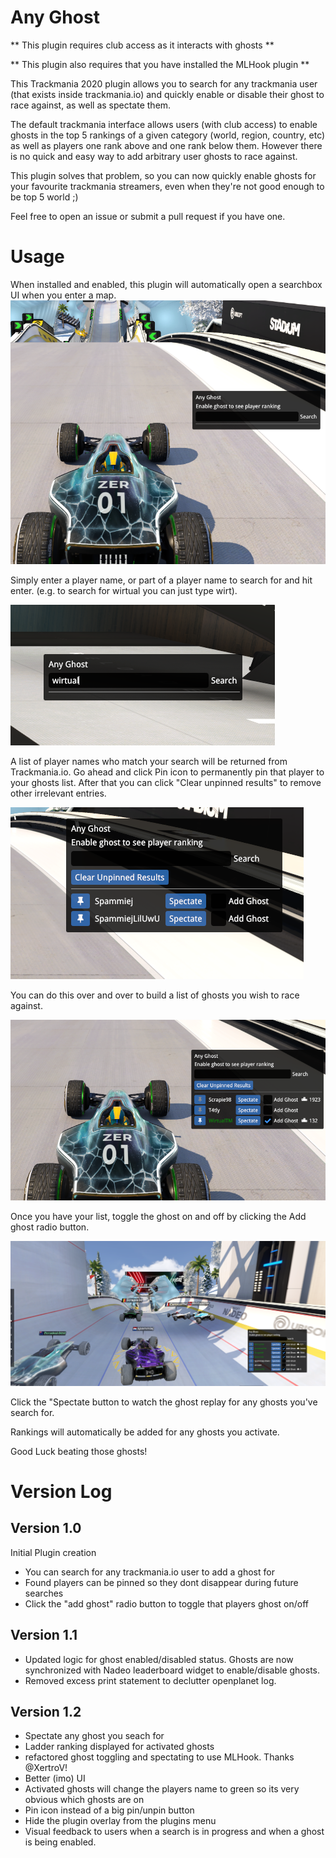 # Any Ghost
** This plugin requires club access as it interacts with ghosts **

** This plugin also requires that you have installed the MLHook plugin **

This Trackmania 2020 plugin allows you to search for any trackmania user (that exists inside trackmania.io) and quickly enable or disable their ghost to race against, as well as spectate them.

The default trackmania interface allows users (with club access) to enable ghosts in the top 5 rankings of a given category (world, region, country, etc) as well as players one rank above and one rank below them.
However there is no quick and easy way to add arbitrary user ghosts to race against.

This plugin solves that problem, so you can now quickly enable ghosts for your favourite trackmania streamers, even when they're not good enough to be top 5 world ;)

Feel free to open an issue or submit a pull request if you have one.

# Usage

When installed and enabled, this plugin will automatically open a searchbox UI when you enter a map.
![](images/any_ghost_initial_window.png)

Simply enter a player name, or part of a player name to search for and hit enter. (e.g. to search for wirtual you can just type wirt).

![](images/any_ghost_search.png)

A list of player names who match your search will be returned from Trackmania.io.
Go ahead and click Pin icon to permanently pin that player to your ghosts list.
After that you can click "Clear unpinned results" to remove other irrelevant entries.

![](images/any_ghost_search_results.png)

You can do this over and over to build a list of ghosts you wish to race against.

![](images/any_ghost_pinned_players.png)

Once you have your list, toggle the ghost on and off by clicking the Add ghost radio button.

![](images/ghosts.png)


Click the "Spectate button to watch the ghost replay for any ghosts you've search for.

Rankings will automatically be added for any ghosts you activate.

Good Luck beating those ghosts!

# Version Log

## Version 1.0
Initial Plugin creation
- You can search for any trackmania.io user to add a ghost for
- Found players can be pinned so they dont disappear during future searches
- Click the "add ghost" radio button to toggle that players ghost on/off


## Version 1.1
- Updated logic for ghost enabled/disabled status. Ghosts are now synchronized with Nadeo leaderboard widget to enable/disable ghosts.
- Removed excess print statement to declutter openplanet log.

## Version 1.2
- Spectate any ghost you seach for
- Ladder ranking displayed for activated ghosts
- refactored ghost toggling and spectating to use MLHook. Thanks @XertroV!
- Better (imo) UI
- Activated ghosts will change the players name to green so its very obvious which ghosts are on
- Pin icon instead of a big pin/unpin button 
- Hide the plugin overlay from the plugins menu
- Visual feedback to users when a search is in progress and when a ghost is being enabled.
